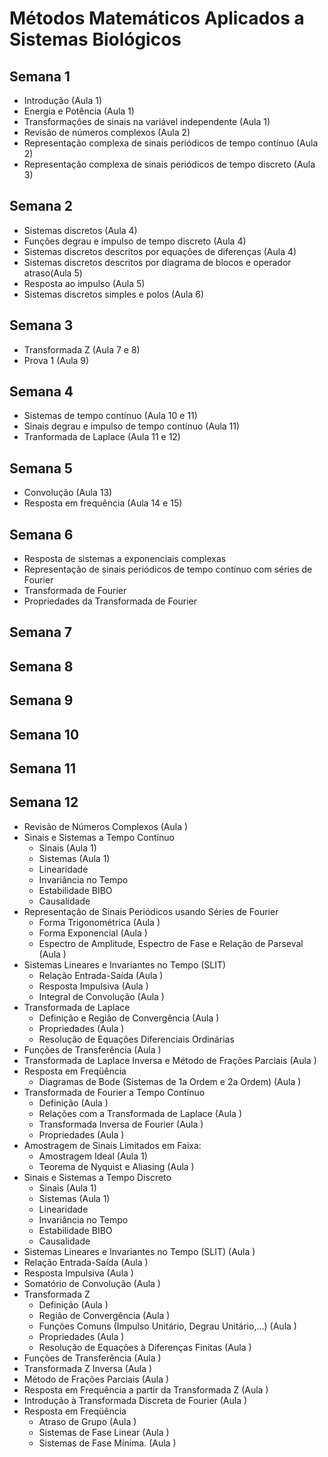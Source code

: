 # Métodos Matemáticos Aplicados a Sistemas Biológicos 

## Semana 1
- Introdução (Aula 1)
- Energia e Potência (Aula 1)
- Transformações de sinais na variável independente (Aula 1)
- Revisão de números complexos (Aula 2)
- Representação complexa de sinais periódicos de tempo contínuo (Aula 2)
- Representação complexa de sinais periódicos de tempo discreto (Aula 3)

## Semana 2

- Sistemas discretos (Aula 4)
- Funções degrau e impulso de tempo discreto (Aula 4)
- Sistemas discretos descritos por equações de diferenças (Aula 4)
- Sistemas discretos descritos por diagrama de blocos e operador atraso(Aula 5)
- Resposta ao impulso (Aula 5)
- Sistemas discretos simples e polos (Aula 6)

## Semana 3
- Transformada Z (Aula 7 e 8)
- Prova 1 (Aula 9)

## Semana 4
- Sistemas de tempo contínuo (Aula 10 e 11)
- Sinais degrau e impulso de tempo contínuo (Aula 11)
- Tranformada de Laplace (Aula 11 e 12)

## Semana 5
- Convolução (Aula 13)
- Resposta em frequência (Aula 14 e 15)

## Semana 6
- Resposta de sistemas a exponenciais complexas
- Representação de sinais periódicos de tempo contínuo com séries de Fourier
- Transformada de Fourier
- Propriedades da Transformada de Fourier

## Semana 7

## Semana 8

## Semana 9

## Semana 10

## Semana 11

## Semana 12


- Revisão de Números Complexos (Aula )
- Sinais e Sistemas a Tempo Contínuo 
    + Sinais (Aula 1)
    + Sistemas (Aula 1)
    + Linearidade
    + Invariância no Tempo
    + Estabilidade BIBO 
    + Causalidade 
- Representação de Sinais Periódicos usando Séries de Fourier
    + Forma Trigonométrica (Aula )
    + Forma Exponencial (Aula )
    + Espectro de Amplitude, Espectro de Fase e Relação de Parseval (Aula )
- Sistemas Lineares e Invariantes no Tempo (SLIT)
    + Relação Entrada-Saída (Aula )
    + Resposta Impulsiva (Aula )
    + Integral de Convolução (Aula )
- Transformada de Laplace
    + Definição e Região de Convergência (Aula )
    + Propriedades (Aula )
    - Resolução de Equações Diferenciais Ordinárias
- Funções de Transferência (Aula )
- Transformada de Laplace Inversa e Método de Frações Parciais (Aula )
- Resposta em Freqüência
    + Diagramas de Bode (Sistemas de 1a Ordem e 2a Ordem) (Aula )
- Transformada de Fourier a Tempo Contínuo 
    + Definição (Aula )
    + Relações com a Transformada de Laplace (Aula )
    + Transformada Inversa de Fourier (Aula )
    + Propriedades (Aula )
- Amostragem de Sinais Limitados em Faixa:
    + Amostragem Ideal (Aula 1)
    + Teorema de Nyquist e Aliasing (Aula )
- Sinais e Sistemas a Tempo Discreto
    + Sinais (Aula 1)
    + Sistemas (Aula 1)
    + Linearidade
    + Invariância no Tempo
    + Estabilidade BIBO
    + Causalidade
- Sistemas Lineares e Invariantes no Tempo (SLIT) (Aula )
- Relação Entrada-Saída (Aula )
- Resposta Impulsiva (Aula )
- Somatório de Convolução (Aula )
- Transformada Z
    + Definição (Aula )
    + Região de Convergência (Aula )
    + Funções Comuns (Impulso Unitário, Degrau Unitário,...) (Aula )
    + Propriedades (Aula )
    + Resolução de Equações à Diferenças Finitas (Aula )
- Funções de Transferência (Aula )
- Transformada Z Inversa (Aula )
- Método de Frações Parciais (Aula )
- Resposta em Frequência a partir da Transformada Z (Aula )
- Introdução à Transformada Discreta de Fourier (Aula )
- Resposta em Freqüência
    + Atraso de Grupo (Aula )
    + Sistemas de Fase Linear (Aula )
    + Sistemas de Fase Mínima. (Aula )
